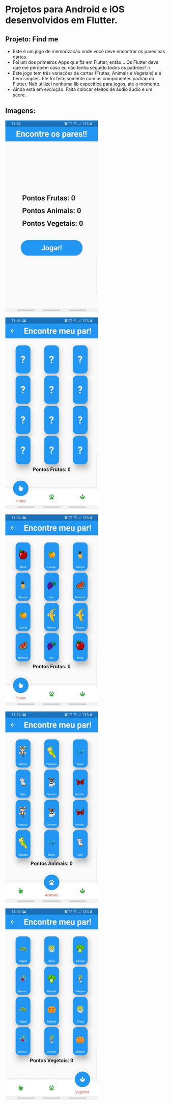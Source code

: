 # Projetos para Android e iOS desenvolvidos em Flutter.

## Projeto: Find me

- Este é um jogo de memorização onde você deve encontrar os pares nas cartas.
- Foi um dos primeiros Apps que fiz em Flutter, então... Os Flutter devs que me perdoem caso eu não tenha seguido todos os padrões! :)
- Este jogo tem três variações de cartas (Frutas, Animais e Vegetais) e é bem simples. Ele foi feito somente com os componentes padrão do Flutter. Naõ utilizei nenhuma lib específica para jogos, até o momento.
- Ainda está em evolução. Falta colocar efeitos de áudio áudio e um score.

## Imagens:

![](https://github.com/barrosodegas/flutter_mobile/blob/master/find_me/screenshots/sc_01.jpg)

![](https://github.com/barrosodegas/flutter_mobile/blob/master/find_me/screenshots/sc_02.jpg)

![](https://github.com/barrosodegas/flutter_mobile/blob/master/find_me/screenshots/sc_03.jpg)

![](https://github.com/barrosodegas/flutter_mobile/blob/master/find_me/screenshots/sc_04.jpg)

![](https://github.com/barrosodegas/flutter_mobile/blob/master/find_me/screenshots/sc_05.jpg)
